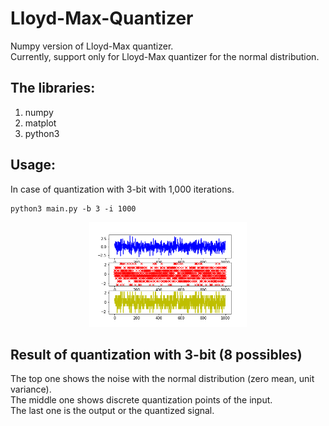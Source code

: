# Lloyd-Max-Quantizer
Numpy version of Lloyd-Max quantizer. <br />
Currently, support only for Lloyd-Max quantizer for the normal distribution. <br />

## The libraries:<br /> 
1. numpy <br />
2. matplot <br />
3. python3 <br />

## Usage: <br /> 
In case of quantization with 3-bit with 1,000 iterations. <br />
~~~shell
python3 main.py -b 3 -i 1000
~~~

<p align="center">
  <img width="50%" height="50%" src="https://github.com/FuengfusinNinnart/lloyd-max-quantizer/blob/master/outputs/results.png">
</p>

## Result of quantization with 3-bit (8 possibles) <br /> 
The top one shows the noise with the normal distribution (zero mean, unit variance). <br />
The middle one shows discrete quantization points of the input. <br />
The last one is the output or the quantized signal. <br />
